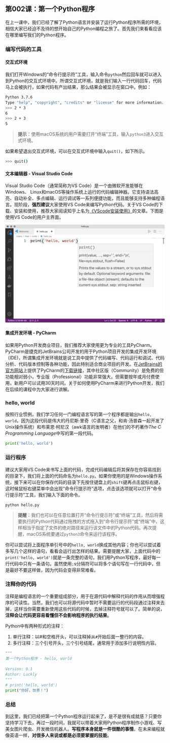 ## 第002课：第一个Python程序

在上一课中，我们已经了解了Python语言并安装了运行Python程序所需的环境，相信大家已经迫不及待的想开始自己的Python编程之旅了。首先我们来看看应该在哪里编写我们的Python程序。

### 编写代码的工具

#### 交互式环境

我们打开Windows的“命令行提示符”工具，输入命令`python`然后回车就可以进入到Python的交互式环境中。所谓交互式环境，就是我们输入一行代码回车，代码马上会被执行，如果代码有产出结果，那么结果会被显示在窗口中。例如：

```Bash
Python 3.7.6
Type "help", "copyright", "credits" or "license" for more information.
>>> 2 * 3
6
>>> 2 + 3
5
```

> **提示**：使用macOS系统的用户需要打开“终端”工具，输入`python3`进入交互式环境。

如果希望退出交互式环境，可以在交互式环境中输入`quit()`，如下所示。

```Bash
>>> quit()
```

#### 文本编辑器 - Visual Studio Code

Visual Studio Code（通常简称为VS Code）是一个由微软开发能够在Windows、 Linux和macOS等操作系统上运行的代码编辑神器。它支持语法高亮、自动补全、多点编辑、运行调试等一系列便捷功能，而且能够支持多种编程语言。现阶段，**强烈建议**大家使用VS Code来编写Python代码。关于VS Code的下载、安装和使用，推荐大家阅读知乎上名为[《VScode安装使用》](<https://zhuanlan.zhihu.com/p/106357123>)的文章。下图是使用VS Code的用户主界面。

![](res/vscode.png)

#### 集成开发环境 - PyCharm

如果用Python开发商业项目，我们推荐大家使用更为专业的工具PyCharm。PyCharm是捷克的JetBrains公司开发的用于Python项目开发的集成开发环境（IDE)，所谓集成开发环境就是说工具中提供了代码编写、代码运行和调试、代码分析、代码版本控制等各种功能，因此特别适合商业项目的开发。在[JetBrains的官方网站](<https://www.jetbrains.com/>)上提供了PyCharm的[下载链接](<https://www.jetbrains.com/pycharm/download>)，其中社区版（Community）是免费的但功能相对弱小，专业版（Professional）功能非常强大，但需要按年或月付费使用，新用户可以试用30天时间。关于如何使用PyCharm来进行Python开发，我们在后续的课程中为大家进行讲解。

### hello, world

按照行业惯例，我们学习任何一门编程语言写的第一个程序都是输出`hello, world`，因为这段代码是伟大的丹尼斯·里奇（C语言之父，和肯·汤普森一起开发了Unix操作系统）和布莱恩·柯尼汉（awk语言的发明者）在他们的不朽著作*The C Programming Language*中写的第一段代码。

```Python
print('hello, world')
```

### 运行程序

建议大家用VS Code来书写上面的代码，完成代码编辑后将其保存在你容易找到的目录下，我们将上面的代码命名为`hello.py`。如果你使用的是Windows操作系统，接下来可以在你保存代码的目录下先按住键盘上的`shift`键再点击鼠标右键，这时候鼠标右键菜单中会出现“命令行提示符”选项，点击该选项就可以打开“命令行提示符”工具，我们输入下面的命令。

```Shell
python hello.py
```

> **提醒**：我们也可以在任意位置打开“命令行提示符”或“终端”工具，然后将需要执行的Python代码通过拖拽的方式拖入到“命令行提示符”或“终端”中，这样相当于指定了文件的绝对路径来运行该文件中的Python代码。再次提醒，macOS系统要通过`python3`命令来运行该程序。

你可以尝试将上面程序单引号中的`hello, world`换成其他内容；你也可以尝试着多写几个这样的语句，看看会运行出怎样的结果。需要提醒大家，上面代码中的`print('hello, world')`就是一条完整的语句，我们用Python写程序，最好每一行代码中只有一条语句。虽然使用`;`s分隔符可以将多个语句写在一行代码中，但是最好不要这样做，因为代码会变得非常难看。

### 注释你的代码

注释是编程语言的一个重要组成部分，用于在源代码中解释代码的作用从而增强程序的可读性。当然，我们也可以将源代码中暂时不需要运行的代码段通过注释来去掉，这样当你需要重新使用这些代码的时候，去掉注释符号就可以了。简单的说，**注释会让代码更容易看懂但不会影响程序的执行结果**。

Python中有两种形式的注释：

1. 单行注释：以#和空格开头，可以注释掉从`#`开始后面一整行的内容。
2. 多行注释：三个引号开头，三个引号结尾，通常用于添加多行说明性内容。

```Python
"""
第一个Python程序 - hello, world

Version: 0.1
Author: Luckly
"""
# print('hello, world')
print("你好，世界！")
```

### 总结

到这里，我们已经把第一个Python程序运行起来了，是不是很有成就感？只要你坚持学习下去，再过一段时间，我就可以带着大家用Python程序制作小游戏、写美女图片爬虫、开发微信机器人。**写程序本身就是一件很酷的事情**，在未来编程就像英语一样，**对很多人来说或都是必须要掌握的技能**。


